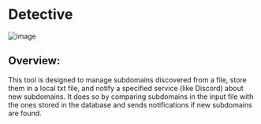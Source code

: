 # Detective

![image](https://github.com/user-attachments/assets/baa2e5ec-18f1-4d6c-859b-56208836dc05)

## Overview:
This tool is designed to manage subdomains discovered from a file, store them in a local txt file, and notify a specified service (like Discord) about new subdomains. It does so by comparing subdomains in the input file with the ones stored in the database and sends notifications if new subdomains are found.

